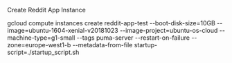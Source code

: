 Create Reddit App Instance

gcloud compute instances create reddit-app-test --boot-disk-size=10GB --image=ubuntu-1604-xenial-v20181023 --image-project=ubuntu-os-cloud --machine-type=g1-small --tags puma-server --restart-on-failure --zone=europe-west1-b --metadata-from-file startup-script=./startup_script.sh
